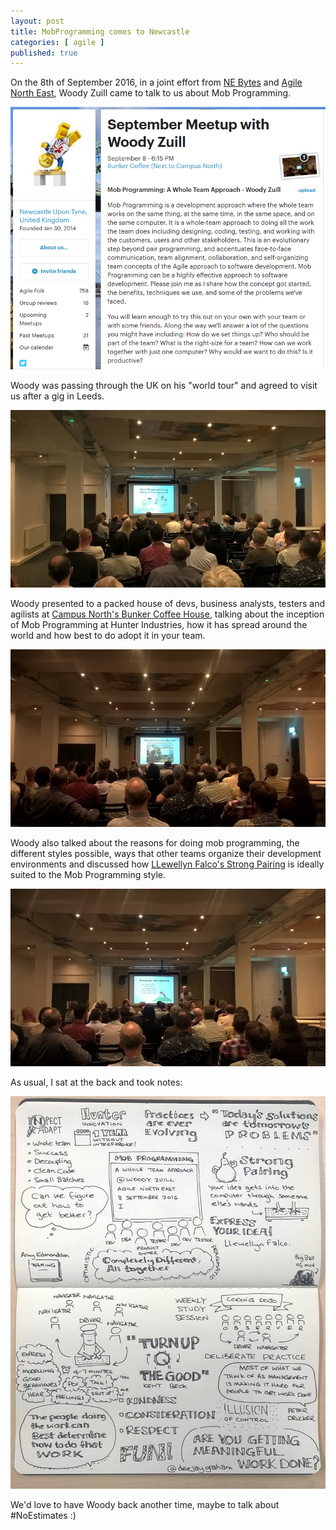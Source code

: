 ```yaml
---
layout: post
title: MobProgramming comes to Newcastle
categories: [ agile ]
published: true
---
```



On the 8th of September 2016, in a joint effort from <a href="http://nebytes.net">NE Bytes</a> and
<a href="https://www.meetup.com/Agile-North-East/">Agile North East</a>, Woody Zuill came to talk to us about Mob Programming.

![meetup](/img/posts/mobprogramming-in-newcastle/september-meetup.png)

Woody was passing through the UK on his "world tour" and agreed to visit us after a
gig in Leeds.

![woody 1](/img/posts/mobprogramming-in-newcastle/woody-1.jpg)

Woody presented to a packed house of devs, business analysts, testers and agilists at
<a href="http://campusnorth.co.uk/">Campus North's Bunker Coffee House</a>, talking about the inception
of Mob Programming at Hunter Industries, how it has spread around the world and how best to do adopt it
in your team.

![woody 2](/img/posts/mobprogramming-in-newcastle/woody-2.jpg)

Woody also talked about the reasons for doing mob programming, the different styles possible,
ways that other teams organize their development environments and discussed how <a href="http://llewellynfalco.blogspot.co.uk/2014/06/llewellyns-strong-style-pairing.html">
LLewellyn Falco's Strong Pairing</a> is ideally suited to the Mob Programming style.

![woody 3](/img/posts/mobprogramming-in-newcastle/woody-3.jpg)

As usual, I sat at the back and took notes:

![Sketchnotes](/img/posts/mobprogramming-in-newcastle/woody-mobprogramming-sketchnote.jpg)

We'd love to have Woody back another time, maybe to talk about #NoEstimates :)
